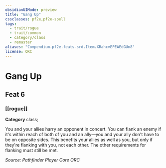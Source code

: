 ```yaml
---
obsidianUIMode: preview
title: "Gang Up"
cssclasses: pf2e,pf2e-spell
tags:
  - trait/rogue
  - trait/common
  - category/class
  - remaster
aliases: "Compendium.pf2e.feats-srd.Item.XRahcvEPEAEdGUn8"
license: ORC
---
```

# Gang Up
## Feat 6
### [[rogue]]

**Category** class; 




You and your allies harry an opponent in concert. You can flank an enemy if it's within reach of both of you and an ally—you and your ally don't have to be on opposite sides. This benefits your allies as well as you, but only if they're flanking with you, not each other. The other requirements for flanking must still be met.

*Source: Pathfinder Player Core*
*ORC*